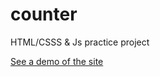 # counter
HTML/CSSS &amp; Js practice project

[See a demo of the site](https://zarryjscounter.netlify.app)
